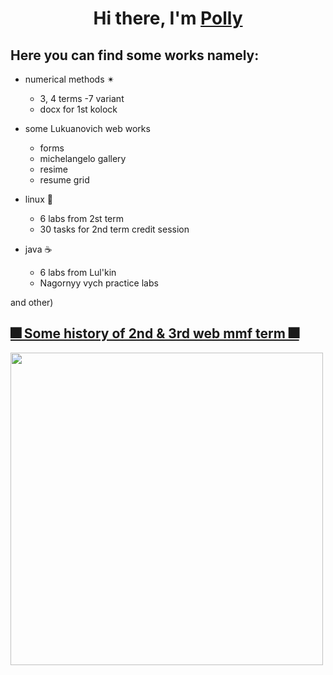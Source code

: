 <h1 align="center">Hi there, I'm <a href="https://vk.com/weptashka" target="_blank">Polly</a> 
   

## Here you can find some works namely:

- numerical methods ✴ 
   - 3, 4 terms -7 variant
   - docx for 1st kolock
   
- some Lukuanovich web works
   - forms
   - michelangelo gallery
   - resime
   - resume grid
   
- linux 🐧
   - 6 labs from 2st term
   - 30 tasks for 2nd term credit session
   
- java ☕
   - 6 labs from Lul'kin
   - Nagornyy vych practice labs

and other)




## [🎆 Some history of 2nd & 3rd web mmf term 🎆](https://vk.com/polistrausy)


<img src="https://sun9-44.userapi.com/impg/EGJ2WHWxVY4ZgJKb_7zy8xxQ4ToH22Lrtp-EXA/Xo5KpFzGvHU.jpg?size=1080x602&quality=96&sign=438f01bc9938f58f885999e8c178624d&type=album" width="500">
